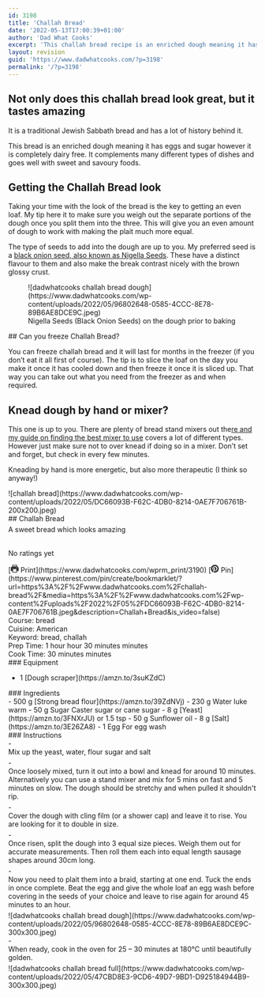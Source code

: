 ```yaml
---
id: 3198
title: 'Challah Bread'
date: '2022-05-13T17:00:39+01:00'
author: 'Dad What Cooks'
excerpt: 'This challah bread recipe is an enriched dough meaning it has eggs and sugar however it is completely dairy free. It complements many different types of dishes and goes well with sweet and savoury foods.'
layout: revision
guid: 'https://www.dadwhatcooks.com/?p=3198'
permalink: '/?p=3198'
---
```


## Not only does this challah bread look great, but it tastes amazing

It is a traditional Jewish Sabbath bread and has a lot of history behind it.

This bread is an enriched dough meaning it has eggs and sugar however it is completely dairy free. It complements many different types of dishes and goes well with sweet and savoury foods.

## Getting the Challah Bread look

Taking your time with the look of the bread is the key to getting an even loaf. My tip here it to make sure you weigh out the separate portions of the dough once you split them into the three. This will give you an even amount of dough to work with making the plait much more equal.

The type of seeds to add into the dough are up to you. My preferred seed is a [black onion seed, also known as Nigella Seeds](https://amzn.to/39p0GfW). These have a distinct flavour to them and also make the break contrast nicely with the brown glossy crust.

<div class="wp-block-image"><figure class="aligncenter size-full">![dadwhatcooks challah bread dough](https://www.dadwhatcooks.com/wp-content/uploads/2022/05/96802648-0585-4CCC-8E78-89B6AE8DCE9C.jpeg)<figcaption>Nigella Seeds (Black Onion Seeds) on the dough prior to baking</figcaption></figure></div>## Can you freeze Challah Bread?

You can freeze challah bread and it will last for months in the freezer (if you don’t eat it all first of course). The tip is to slice the loaf on the day you make it once it has cooled down and then freeze it once it is sliced up. That way you can take out what you need from the freezer as and when required.

## Knead dough by hand or mixer?

This one is up to you. There are plenty of bread stand mixers out the[re and my guide on finding the best mixer to use](https://www.dadwhatcooks.com/choosing-a-food-mixer-ultimate-buying-guide/) covers a lot of different types. However just make sure not to over knead if doing so in a mixer. Don’t set and forget, but check in every few minutes.

Kneading by hand is more energetic, but also more therapeutic (I think so anyway!)

<div class="wprm-recipe-container" data-recipe-id="3190" data-servings="0" id="wprm-recipe-container-3190"><div class="wprm-recipe wprm-recipe-template-dwc"><div class="wprm-recipe-image wprm-block-image-rounded">![challah bread](https://www.dadwhatcooks.com/wp-content/uploads/2022/05/DC66093B-F62C-4DB0-8214-0AE7F706761B-200x200.jpeg)</div><div class="wprm-recipe-template-dwc-container"><div class="wprm-recipe-template-dwc-header">## Challah Bread

<div class="wprm-spacer" style="height: 5px"></div><div class="wprm-recipe-summary wprm-block-text-normal"><span style="display: block;">A sweet bread which looks amazing</span></div><div class="wprm-spacer" style="height: 15px"></div> <style>#wprm-recipe-user-rating-48 .wprm-rating-star.wprm-rating-star-full svg * { fill: #ffffff; }#wprm-recipe-user-rating-48 .wprm-rating-star.wprm-rating-star-33 svg * { fill: url(#wprm-recipe-user-rating-48-33); }#wprm-recipe-user-rating-48 .wprm-rating-star.wprm-rating-star-50 svg * { fill: url(#wprm-recipe-user-rating-48-50); }#wprm-recipe-user-rating-48 .wprm-rating-star.wprm-rating-star-66 svg * { fill: url(#wprm-recipe-user-rating-48-66); }linearGradient#wprm-recipe-user-rating-48-33 stop { stop-color: #ffffff; }linearGradient#wprm-recipe-user-rating-48-50 stop { stop-color: #ffffff; }linearGradient#wprm-recipe-user-rating-48-66 stop { stop-color: #ffffff; }</style><svg height="0" style="display:block;width:0px;height:0px" width="0" xmlns="http://www.w3.org/2000/svg"><defs><lineargradient id="wprm-recipe-user-rating-48-33"><stop offset="0%" stop-opacity="1"></stop><stop offset="33%" stop-opacity="1"></stop><stop offset="33%" stop-opacity="0"></stop><stop offset="100%" stop-opacity="0"></stop></lineargradient></defs><defs><lineargradient id="wprm-recipe-user-rating-48-50"><stop offset="0%" stop-opacity="1"></stop><stop offset="50%" stop-opacity="1"></stop><stop offset="50%" stop-opacity="0"></stop><stop offset="100%" stop-opacity="0"></stop></lineargradient></defs><defs><lineargradient id="wprm-recipe-user-rating-48-66"><stop offset="0%" stop-opacity="1"></stop><stop offset="66%" stop-opacity="1"></stop><stop offset="66%" stop-opacity="0"></stop><stop offset="100%" stop-opacity="0"></stop></lineargradient></defs></svg><div class="wprm-recipe-rating wprm-user-rating wprm-recipe-rating-separate wprm-user-rating-not-voted wprm-user-rating-allowed" data-average="0" data-count="0" data-decimals="2" data-recipe="3190" data-total="0" data-user="0" id="wprm-recipe-user-rating-48"><span aria-label="Rate this recipe 1 out of 5 stars" class="wprm-rating-star wprm-rating-star-1 wprm-rating-star-empty" data-color="#ffffff" data-rating="1" onblur="window.WPRecipeMaker.userRating.leave(this)" onclick="window.WPRecipeMaker.userRating.click(this, event)" onfocus="window.WPRecipeMaker.userRating.enter(this)" onkeypress="window.WPRecipeMaker.userRating.click(this, event)" onmouseenter="window.WPRecipeMaker.userRating.enter(this)" onmouseleave="window.WPRecipeMaker.userRating.leave(this)" role="button" style="font-size: 1em;" tabindex="0"><svg height="16px" viewbox="0 0 24 24" width="16px" x="0px" xmlns="http://www.w3.org/2000/svg" xmlns:xlink="http://www.w3.org/1999/xlink" y="0px"><g transform="translate(0, 0)"><polygon fill="none" points="12,2.6 15,9 21.4,9 16.7,13.9 18.6,21.4 12,17.6 5.4,21.4 7.3,13.9 2.6,9 9,9 " stroke="#ffffff" stroke-linecap="square" stroke-linejoin="miter" stroke-miterlimit="10" stroke-width="2"></polygon></g></svg></span><span aria-label="Rate this recipe 2 out of 5 stars" class="wprm-rating-star wprm-rating-star-2 wprm-rating-star-empty" data-color="#ffffff" data-rating="2" onblur="window.WPRecipeMaker.userRating.leave(this)" onclick="window.WPRecipeMaker.userRating.click(this, event)" onfocus="window.WPRecipeMaker.userRating.enter(this)" onkeypress="window.WPRecipeMaker.userRating.click(this, event)" onmouseenter="window.WPRecipeMaker.userRating.enter(this)" onmouseleave="window.WPRecipeMaker.userRating.leave(this)" role="button" style="font-size: 1em;" tabindex="0"><svg height="16px" viewbox="0 0 24 24" width="16px" x="0px" xmlns="http://www.w3.org/2000/svg" xmlns:xlink="http://www.w3.org/1999/xlink" y="0px"><g transform="translate(0, 0)"><polygon fill="none" points="12,2.6 15,9 21.4,9 16.7,13.9 18.6,21.4 12,17.6 5.4,21.4 7.3,13.9 2.6,9 9,9 " stroke="#ffffff" stroke-linecap="square" stroke-linejoin="miter" stroke-miterlimit="10" stroke-width="2"></polygon></g></svg></span><span aria-label="Rate this recipe 3 out of 5 stars" class="wprm-rating-star wprm-rating-star-3 wprm-rating-star-empty" data-color="#ffffff" data-rating="3" onblur="window.WPRecipeMaker.userRating.leave(this)" onclick="window.WPRecipeMaker.userRating.click(this, event)" onfocus="window.WPRecipeMaker.userRating.enter(this)" onkeypress="window.WPRecipeMaker.userRating.click(this, event)" onmouseenter="window.WPRecipeMaker.userRating.enter(this)" onmouseleave="window.WPRecipeMaker.userRating.leave(this)" role="button" style="font-size: 1em;" tabindex="0"><svg height="16px" viewbox="0 0 24 24" width="16px" x="0px" xmlns="http://www.w3.org/2000/svg" xmlns:xlink="http://www.w3.org/1999/xlink" y="0px"><g transform="translate(0, 0)"><polygon fill="none" points="12,2.6 15,9 21.4,9 16.7,13.9 18.6,21.4 12,17.6 5.4,21.4 7.3,13.9 2.6,9 9,9 " stroke="#ffffff" stroke-linecap="square" stroke-linejoin="miter" stroke-miterlimit="10" stroke-width="2"></polygon></g></svg></span><span aria-label="Rate this recipe 4 out of 5 stars" class="wprm-rating-star wprm-rating-star-4 wprm-rating-star-empty" data-color="#ffffff" data-rating="4" onblur="window.WPRecipeMaker.userRating.leave(this)" onclick="window.WPRecipeMaker.userRating.click(this, event)" onfocus="window.WPRecipeMaker.userRating.enter(this)" onkeypress="window.WPRecipeMaker.userRating.click(this, event)" onmouseenter="window.WPRecipeMaker.userRating.enter(this)" onmouseleave="window.WPRecipeMaker.userRating.leave(this)" role="button" style="font-size: 1em;" tabindex="0"><svg height="16px" viewbox="0 0 24 24" width="16px" x="0px" xmlns="http://www.w3.org/2000/svg" xmlns:xlink="http://www.w3.org/1999/xlink" y="0px"><g transform="translate(0, 0)"><polygon fill="none" points="12,2.6 15,9 21.4,9 16.7,13.9 18.6,21.4 12,17.6 5.4,21.4 7.3,13.9 2.6,9 9,9 " stroke="#ffffff" stroke-linecap="square" stroke-linejoin="miter" stroke-miterlimit="10" stroke-width="2"></polygon></g></svg></span><span aria-label="Rate this recipe 5 out of 5 stars" class="wprm-rating-star wprm-rating-star-5 wprm-rating-star-empty" data-color="#ffffff" data-rating="5" onblur="window.WPRecipeMaker.userRating.leave(this)" onclick="window.WPRecipeMaker.userRating.click(this, event)" onfocus="window.WPRecipeMaker.userRating.enter(this)" onkeypress="window.WPRecipeMaker.userRating.click(this, event)" onmouseenter="window.WPRecipeMaker.userRating.enter(this)" onmouseleave="window.WPRecipeMaker.userRating.leave(this)" role="button" style="font-size: 1em;" tabindex="0"><svg height="16px" viewbox="0 0 24 24" width="16px" x="0px" xmlns="http://www.w3.org/2000/svg" xmlns:xlink="http://www.w3.org/1999/xlink" y="0px"><g transform="translate(0, 0)"><polygon fill="none" points="12,2.6 15,9 21.4,9 16.7,13.9 18.6,21.4 12,17.6 5.4,21.4 7.3,13.9 2.6,9 9,9 " stroke="#ffffff" stroke-linecap="square" stroke-linejoin="miter" stroke-miterlimit="10" stroke-width="2"></polygon></g></svg></span><div class="wprm-recipe-rating-details wprm-block-text-normal">No ratings yet</div></div><div class="wprm-spacer" style="height: 15px"></div> [<span class="wprm-recipe-icon wprm-recipe-print-icon"><svg height="16px" viewbox="0 0 24 24" width="16px" x="0px" xmlns="http://www.w3.org/2000/svg" xmlns:xlink="http://www.w3.org/1999/xlink" y="0px"><g><path d="M19,5.09V1c0-0.552-0.448-1-1-1H6C5.448,0,5,0.448,5,1v4.09C2.167,5.569,0,8.033,0,11v7c0,0.552,0.448,1,1,1h4v4c0,0.552,0.448,1,1,1h12c0.552,0,1-0.448,1-1v-4h4c0.552,0,1-0.448,1-1v-7C24,8.033,21.833,5.569,19,5.09z M7,2h10v3H7V2z M17,22H7v-9h10V22z M18,10c-0.552,0-1-0.448-1-1c0-0.552,0.448-1,1-1s1,0.448,1,1C19,9.552,18.552,10,18,10z" fill="#333333"></path></g></svg></span> Print](https://www.dadwhatcooks.com/wprm_print/3190) [<span class="wprm-recipe-icon wprm-recipe-pin-icon"><svg height="16" viewbox="0 0 24 24" width="16" xmlns="http://www.w3.org/2000/svg"><g class="nc-icon-wrapper" fill="#333333"><path d="M12,0C5.4,0,0,5.4,0,12c0,5.1,3.2,9.4,7.6,11.2c-0.1-0.9-0.2-2.4,0-3.4c0.2-0.9,1.4-6,1.4-6S8.7,13,8.7,12 c0-1.7,1-2.9,2.2-2.9c1,0,1.5,0.8,1.5,1.7c0,1-0.7,2.6-1,4c-0.3,1.2,0.6,2.2,1.8,2.2c2.1,0,3.8-2.2,3.8-5.5c0-2.9-2.1-4.9-5-4.9 c-3.4,0-5.4,2.6-5.4,5.2c0,1,0.4,2.1,0.9,2.7c0.1,0.1,0.1,0.2,0.1,0.3c-0.1,0.4-0.3,1.2-0.3,1.4c-0.1,0.2-0.2,0.3-0.4,0.2 c-1.5-0.7-2.4-2.9-2.4-4.6c0-3.8,2.8-7.3,7.9-7.3c4.2,0,7.4,3,7.4,6.9c0,4.1-2.6,7.5-6.2,7.5c-1.2,0-2.4-0.6-2.8-1.4 c0,0-0.6,2.3-0.7,2.9c-0.3,1-1,2.3-1.5,3.1C9.6,23.8,10.8,24,12,24c6.6,0,12-5.4,12-12C24,5.4,18.6,0,12,0z" fill="#333333"></path></g></svg></span> Pin](https://www.pinterest.com/pin/create/bookmarklet/?url=https%3A%2F%2Fwww.dadwhatcooks.com%2Fchallah-bread%2F&media=https%3A%2F%2Fwww.dadwhatcooks.com%2Fwp-content%2Fuploads%2F2022%2F05%2FDC66093B-F62C-4DB0-8214-0AE7F706761B.jpeg&description=Challah+Bread&is_video=false)<div class="wprm-spacer"></div><div class="wprm-recipe-meta-container wprm-recipe-tags-container wprm-recipe-details-container wprm-recipe-details-container-inline wprm-block-text-normal" style=""><div class="wprm-recipe-block-container wprm-recipe-block-container-inline wprm-block-text-normal wprm-recipe-tag-container wprm-recipe-course-container" style=""><span class="wprm-recipe-details-label wprm-block-text-faded wprm-recipe-tag-label wprm-recipe-course-label">Course: </span><span class="wprm-recipe-course wprm-block-text-normal">bread</span></div><div class="wprm-recipe-block-container wprm-recipe-block-container-inline wprm-block-text-normal wprm-recipe-tag-container wprm-recipe-cuisine-container" style=""><span class="wprm-recipe-details-label wprm-block-text-faded wprm-recipe-tag-label wprm-recipe-cuisine-label">Cuisine: </span><span class="wprm-recipe-cuisine wprm-block-text-normal">American</span></div><div class="wprm-recipe-block-container wprm-recipe-block-container-inline wprm-block-text-normal wprm-recipe-tag-container wprm-recipe-keyword-container" style=""><span class="wprm-recipe-details-label wprm-block-text-faded wprm-recipe-tag-label wprm-recipe-keyword-label">Keyword: </span><span class="wprm-recipe-keyword wprm-block-text-normal">bread, challah</span></div></div><div class="wprm-recipe-meta-container wprm-recipe-times-container wprm-recipe-details-container wprm-recipe-details-container-inline wprm-block-text-normal" style=""><div class="wprm-recipe-block-container wprm-recipe-block-container-inline wprm-block-text-normal wprm-recipe-time-container wprm-recipe-prep-time-container" style=""><span class="wprm-recipe-details-label wprm-block-text-faded wprm-recipe-time-label wprm-recipe-prep-time-label">Prep Time: </span><span class="wprm-recipe-time wprm-block-text-normal"><span class="wprm-recipe-details wprm-recipe-details-hours wprm-recipe-prep_time wprm-recipe-prep_time-hours">1<span class="sr-only screen-reader-text wprm-screen-reader-text"> hour</span></span> <span aria-hidden="true" class="wprm-recipe-details-unit wprm-recipe-details-unit-hours wprm-recipe-prep_time-unit wprm-recipe-prep_timeunit-hours">hour</span> <span class="wprm-recipe-details wprm-recipe-details-minutes wprm-recipe-prep_time wprm-recipe-prep_time-minutes">30<span class="sr-only screen-reader-text wprm-screen-reader-text"> minutes</span></span> <span aria-hidden="true" class="wprm-recipe-details-unit wprm-recipe-details-minutes wprm-recipe-prep_time-unit wprm-recipe-prep_timeunit-minutes">minutes</span></span></div><div class="wprm-recipe-block-container wprm-recipe-block-container-inline wprm-block-text-normal wprm-recipe-time-container wprm-recipe-cook-time-container" style=""><span class="wprm-recipe-details-label wprm-block-text-faded wprm-recipe-time-label wprm-recipe-cook-time-label">Cook Time: </span><span class="wprm-recipe-time wprm-block-text-normal"><span class="wprm-recipe-details wprm-recipe-details-minutes wprm-recipe-cook_time wprm-recipe-cook_time-minutes">30<span class="sr-only screen-reader-text wprm-screen-reader-text"> minutes</span></span> <span aria-hidden="true" class="wprm-recipe-details-unit wprm-recipe-details-minutes wprm-recipe-cook_time-unit wprm-recipe-cook_timeunit-minutes">minutes</span></span></div></div> </div><div class="wprm-recipe-equipment-container wprm-block-text-normal" data-recipe="3190">### Equipment

- <div class="wprm-recipe-equipment-name">1 [Dough scraper](https://amzn.to/3suKZdC)</div>

</div><div class="wprm-recipe-ingredients-container wprm-recipe-ingredients-no-images wprm-recipe-3190-ingredients-container wprm-block-text-normal wprm-ingredient-style-regular wprm-recipe-images-before" data-recipe="3190" data-servings="0">### Ingredients

<div class="wprm-recipe-ingredient-group">- <span class="wprm-recipe-ingredient-amount">500</span> <span class="wprm-recipe-ingredient-unit">g</span> <span class="wprm-recipe-ingredient-name">[Strong bread flour](https://amzn.to/39ZdNVj)</span>
- <span class="wprm-recipe-ingredient-amount">230</span> <span class="wprm-recipe-ingredient-unit">g</span> <span class="wprm-recipe-ingredient-name">Water</span> <span class="wprm-recipe-ingredient-notes wprm-recipe-ingredient-notes-faded">luke warm</span>
- <span class="wprm-recipe-ingredient-amount">50</span> <span class="wprm-recipe-ingredient-unit">g</span> <span class="wprm-recipe-ingredient-name">Sugar</span> <span class="wprm-recipe-ingredient-notes wprm-recipe-ingredient-notes-faded">Caster sugar or cane sugar</span>
- <span class="wprm-recipe-ingredient-amount">8</span> <span class="wprm-recipe-ingredient-unit">g</span> <span class="wprm-recipe-ingredient-name">[Yeast](https://amzn.to/3FNXrJU)</span> <span class="wprm-recipe-ingredient-notes wprm-recipe-ingredient-notes-faded">or 1.5 tsp</span>
- <span class="wprm-recipe-ingredient-amount">50</span> <span class="wprm-recipe-ingredient-unit">g</span> <span class="wprm-recipe-ingredient-name">Sunflower oil</span>
- <span class="wprm-recipe-ingredient-amount">8</span> <span class="wprm-recipe-ingredient-unit">g</span> <span class="wprm-recipe-ingredient-name">[Salt](https://amzn.to/3E26ZA8)</span>
- <span class="wprm-recipe-ingredient-amount">1</span> <span class="wprm-recipe-ingredient-name">Egg</span> <span class="wprm-recipe-ingredient-notes wprm-recipe-ingredient-notes-faded">For egg wash</span>

</div></div><div class="wprm-recipe-instructions-container wprm-recipe-3190-instructions-container wprm-block-text-normal" data-recipe="3190">### Instructions

<div class="wprm-recipe-instruction-group">- <div class="wprm-recipe-instruction-text" style="margin-bottom: 5px"><span style="display: block;">Mix up the yeast, water, flour sugar and salt</span></div>
- <div class="wprm-recipe-instruction-text" style="margin-bottom: 5px"><span style="display: block;">Once loosely mixed, turn it out into a bowl and knead for around 10 minutes. Alternatively you can use a stand mixer and mix for 5 mins on fast and 5 minutes on slow. The dough should be stretchy and when pulled it shouldn't rip.</span></div>
- <div class="wprm-recipe-instruction-text" style="margin-bottom: 5px"><span style="display: block;">Cover the dough with cling film (or a shower cap) and leave it to rise. You are looking for it to double in size.</span></div>
- <div class="wprm-recipe-instruction-text" style="margin-bottom: 5px"><span style="display: block;">Once risen, split the dough into 3 equal size pieces. Weigh them out for accurate measurements. Then roll them each into equal length sausage shapes around 30cm long.</span></div>
- <div class="wprm-recipe-instruction-text" style="margin-bottom: 5px"><span style="display: block;">Now you need to plait them into a braid, starting at one end. Tuck the ends in once complete. Beat the egg and give the whole loaf an egg wash before covering in the seeds of your choice and leave to rise again for around 45 minutes to an hour.</span></div><div class="wprm-recipe-instruction-media wprm-recipe-instruction-image" style="text-align: left;">![dadwhatcooks challah bread dough](https://www.dadwhatcooks.com/wp-content/uploads/2022/05/96802648-0585-4CCC-8E78-89B6AE8DCE9C-300x300.jpeg)</div>
- <div class="wprm-recipe-instruction-text" style="margin-bottom: 5px"><span style="display: block;">When ready, cook in the oven for 25 – 30 minutes at 180°C until beautifully golden.</span></div><div class="wprm-recipe-instruction-media wprm-recipe-instruction-image" style="text-align: left;">![dadwhatcooks challah bread full](https://www.dadwhatcooks.com/wp-content/uploads/2022/05/47CBD8E3-9CD6-49D7-9BD1-D925184944B9-300x300.jpeg)</div>

</div></div></div></div></div>